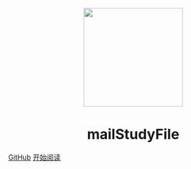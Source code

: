 <p align="center">
<img src="https://ss0.bdstatic.com/70cFvHSh_Q1YnxGkpoWK1HF6hhy/it/u=2481424715,2807309609&fm=26&gp=0.jpg" width="200" height="200"/>
</p>
<h1 align="center">mailStudyFile</h1>

[GitHub](https://github.com/IsMrChen/Mall-StudyFile)
[开始阅读](https://jongcychen.gitee.io/mall-studyfile/#/README)

